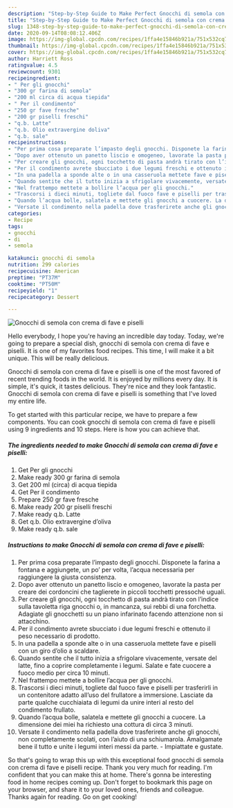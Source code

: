```yaml
---
description: "Step-by-Step Guide to Make Perfect Gnocchi di semola con crema di fave e piselli"
title: "Step-by-Step Guide to Make Perfect Gnocchi di semola con crema di fave e piselli"
slug: 1348-step-by-step-guide-to-make-perfect-gnocchi-di-semola-con-crema-di-fave-e-piselli
date: 2020-09-14T08:08:12.406Z
image: https://img-global.cpcdn.com/recipes/1ffa4e15846b921a/751x532cq70/gnocchi-di-semola-con-crema-di-fave-e-piselli-recipe-main-photo.jpg
thumbnail: https://img-global.cpcdn.com/recipes/1ffa4e15846b921a/751x532cq70/gnocchi-di-semola-con-crema-di-fave-e-piselli-recipe-main-photo.jpg
cover: https://img-global.cpcdn.com/recipes/1ffa4e15846b921a/751x532cq70/gnocchi-di-semola-con-crema-di-fave-e-piselli-recipe-main-photo.jpg
author: Harriett Ross
ratingvalue: 4.5
reviewcount: 9301
recipeingredient:
- " Per gli gnocchi"
- "300 gr farina di semola"
- "200 ml circa di acqua tiepida"
- " Per il condimento"
- "250 gr fave fresche"
- "200 gr piselli freschi"
- "q.b. Latte"
- "q.b. Olio extravergine doliva"
- "q.b. sale"
recipeinstructions:
- "Per prima cosa preparate l’impasto degli gnocchi. Disponete la farina a fontana e aggiungete, un po’ per volta, l’acqua necessaria per raggiungere la giusta consistenza."
- "Dopo aver ottenuto un panetto liscio e omogeneo, lavorate la pasta per creare dei cordoncini che taglierete in piccoli tocchetti pressoché uguali."
- "Per creare gli gnocchi, ogni tocchetto di pasta andrà tirato con l’indice sulla tavoletta riga gnocchi o, in mancanza, sui rebbi di una forchetta. Adagiate gli gnocchetti su un piano infarinato facendo attenzione non si attacchino."
- "Per il condimento avrete sbucciato i due legumi freschi e ottenuto il peso necessario di prodotto."
- "In una padella a sponde alte o in una casseruola mettete fave e piselli con un giro d’olio a scaldare."
- "Quando sentite che il tutto inizia a sfrigolare vivacemente, versate del latte, fino a coprire completamente i legumi. Salate e fate cuocere a fuoco medio per circa 10 minuti."
- "Nel frattempo mettete a bollire l’acqua per gli gnocchi."
- "Trascorsi i dieci minuti, togliete dal fuoco fave e piselli per trasferirli in un contenitore adatto all’uso del frullatore a immersione. Lasciate da parte qualche cucchiaiata di legumi da unire interi al resto del condimento frullato."
- "Quando l’acqua bolle, salatela e mettete gli gnocchi a cuocere. La dimensione dei miei ha richiesto una cottura di circa 3 minuti."
- "Versate il condimento nella padella dove trasferirete anche gli gnocchi, non completamente scolati, con l’aiuto di una schiumarola. Amalgamate bene il tutto e unite i legumi interi messi da parte. Impiattate e gustate."
categories:
- Recipe
tags:
- gnocchi
- di
- semola

katakunci: gnocchi di semola 
nutrition: 299 calories
recipecuisine: American
preptime: "PT37M"
cooktime: "PT50M"
recipeyield: "1"
recipecategory: Dessert

---
```



![Gnocchi di semola con crema di fave e piselli](https://img-global.cpcdn.com/recipes/1ffa4e15846b921a/751x532cq70/gnocchi-di-semola-con-crema-di-fave-e-piselli-recipe-main-photo.jpg)

Hello everybody, I hope you're having an incredible day today. Today, we're going to prepare a special dish, gnocchi di semola con crema di fave e piselli. It is one of my favorites food recipes. This time, I will make it a bit unique. This will be really delicious.

Gnocchi di semola con crema di fave e piselli is one of the most favored of recent trending foods in the world. It is enjoyed by millions every day. It is simple, it's quick, it tastes delicious. They're nice and they look fantastic. Gnocchi di semola con crema di fave e piselli is something that I've loved my entire life.




To get started with this particular recipe, we have to prepare a few components. You can cook gnocchi di semola con crema di fave e piselli using 9 ingredients and 10 steps. Here is how you can achieve that.

<!--inarticleads1-->

##### The ingredients needed to make Gnocchi di semola con crema di fave e piselli:

1. Get  Per gli gnocchi
1. Make ready 300 gr farina di semola
1. Get 200 ml (circa) di acqua tiepida
1. Get  Per il condimento
1. Prepare 250 gr fave fresche
1. Make ready 200 gr piselli freschi
1. Make ready q.b. Latte
1. Get q.b. Olio extravergine d’oliva
1. Make ready q.b. sale




<!--inarticleads2-->

##### Instructions to make Gnocchi di semola con crema di fave e piselli:

1. Per prima cosa preparate l’impasto degli gnocchi. Disponete la farina a fontana e aggiungete, un po’ per volta, l’acqua necessaria per raggiungere la giusta consistenza.
1. Dopo aver ottenuto un panetto liscio e omogeneo, lavorate la pasta per creare dei cordoncini che taglierete in piccoli tocchetti pressoché uguali.
1. Per creare gli gnocchi, ogni tocchetto di pasta andrà tirato con l’indice sulla tavoletta riga gnocchi o, in mancanza, sui rebbi di una forchetta. Adagiate gli gnocchetti su un piano infarinato facendo attenzione non si attacchino.
1. Per il condimento avrete sbucciato i due legumi freschi e ottenuto il peso necessario di prodotto.
1. In una padella a sponde alte o in una casseruola mettete fave e piselli con un giro d’olio a scaldare.
1. Quando sentite che il tutto inizia a sfrigolare vivacemente, versate del latte, fino a coprire completamente i legumi. Salate e fate cuocere a fuoco medio per circa 10 minuti.
1. Nel frattempo mettete a bollire l’acqua per gli gnocchi.
1. Trascorsi i dieci minuti, togliete dal fuoco fave e piselli per trasferirli in un contenitore adatto all’uso del frullatore a immersione. Lasciate da parte qualche cucchiaiata di legumi da unire interi al resto del condimento frullato.
1. Quando l’acqua bolle, salatela e mettete gli gnocchi a cuocere. La dimensione dei miei ha richiesto una cottura di circa 3 minuti.
1. Versate il condimento nella padella dove trasferirete anche gli gnocchi, non completamente scolati, con l’aiuto di una schiumarola. Amalgamate bene il tutto e unite i legumi interi messi da parte. - Impiattate e gustate.




So that's going to wrap this up with this exceptional food gnocchi di semola con crema di fave e piselli recipe. Thank you very much for reading. I'm confident that you can make this at home. There's gonna be interesting food in home recipes coming up. Don't forget to bookmark this page on your browser, and share it to your loved ones, friends and colleague. Thanks again for reading. Go on get cooking!
